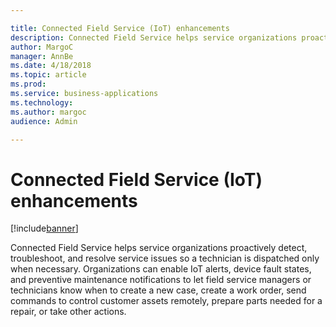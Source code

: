 ```yaml
---

title: Connected Field Service (IoT) enhancements
description: Connected Field Service helps service organizations proactively detect, troubleshoot, and resolve service issues so a technician is dispatched only when necessary.
author: MargoC
manager: AnnBe
ms.date: 4/18/2018
ms.topic: article
ms.prod: 
ms.service: business-applications
ms.technology: 
ms.author: margoc
audience: Admin

---
```

#  Connected Field Service (IoT) enhancements




[!include[banner](../../../includes/banner.md)]

Connected Field Service helps service organizations proactively detect,
troubleshoot, and resolve service issues so a technician is dispatched only when
necessary. Organizations can enable IoT alerts, device fault states, and
preventive maintenance notifications to let field service managers or
technicians know when to create a new case, create a work order, send commands
to control customer assets remotely, prepare parts needed for a repair, or take
other actions.
